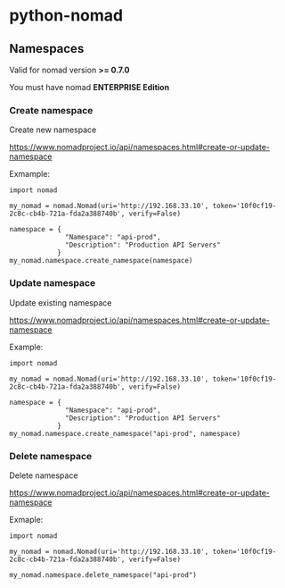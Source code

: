# python-nomad

## Namespaces

Valid for nomad version **>= 0.7.0**

You must have nomad **ENTERPRISE Edition**

### Create namespace

Create new namespace

https://www.nomadproject.io/api/namespaces.html#create-or-update-namespace

Exmample:

```
import nomad

my_nomad = nomad.Nomad(uri='http://192.168.33.10', token='10f0cf19-2c8c-cb4b-721a-fda2a388740b', verify=False)

namespace = {
              "Namespace": "api-prod",
              "Description": "Production API Servers"
            }
my_nomad.namespace.create_namespace(namespace)
```

### Update namespace

Update existing namespace

https://www.nomadproject.io/api/namespaces.html#create-or-update-namespace

Example:

```
import nomad

my_nomad = nomad.Nomad(uri='http://192.168.33.10', token='10f0cf19-2c8c-cb4b-721a-fda2a388740b', verify=False)

namespace = {
              "Namespace": "api-prod",
              "Description": "Production API Servers"
            }
my_nomad.namespace.create_namespace("api-prod", namespace)
```

### Delete namespace

Delete namespace

https://www.nomadproject.io/api/namespaces.html#create-or-update-namespace

Exmaple:

```
import nomad

my_nomad = nomad.Nomad(uri='http://192.168.33.10', token='10f0cf19-2c8c-cb4b-721a-fda2a388740b', verify=False)

my_nomad.namespace.delete_namespace("api-prod")
```
